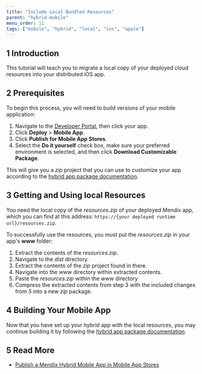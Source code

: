 ```yaml
---
title: "Include Local Bundled Resources"
parent: "hybrid-mobile"
menu_order: 11
tags: ["mobile", "hybrid", "local", "ios", "apple"]
---
```


## 1 Introduction

This tutorial will teach you to migrate a local copy of your deployed cloud resources into your distributed iOS app.

## 2 Prerequisites

To begin this process, you will need to build versions of your mobile application:

1. Navigate to the [Developer Portal](https://sprintr.home.mendix.com/index.html), then click your app.
2. Click **Deploy** > **Mobile App**.
3. Click **Publish for Mobile App Stores**.
4. Select the **Do it yourself** check box, make sure your preferred environment is selected, and then click **Download Customizable Package**.

This will give you a *zip* project that you can use to customize your app according to the [hybrid app package documentation](https://github.com/mendix/hybrid-app-template/).

## 3 Getting and Using local Resources

You need the local copy of the *resources.zip* of your deployed Mendix app, which you can find at this address: `https://{your deployed runtime url}/resources.zip`.

To successfully use the resources, you must put the *resources.zip* in your app's **www** folder:

1. Extract the contents of the *resources.zip*.
2. Navigate to the *dist* directory.
3. Extract the contents of the *zip* project found in there.
4. Navigate into the *www* directory within extracted contents.
5. Paste the *resources.zip* within the *www* directory
6. Compress the extracted contents from step 3 with the included changes from *5* into a new *zip* package.

## 4 Building Your Mobile App

Now that you have set up your hybrid app with the local resources, you may continue building it by following the [hybrid app package documentation](https://github.com/mendix/hybrid-app-template/).

## 5 Read More

* [Publish a Mendix Hybrid Mobile App in Mobile App Stores](publishing-a-mendix-hybrid-mobile-app-in-mobile-app-stores)
